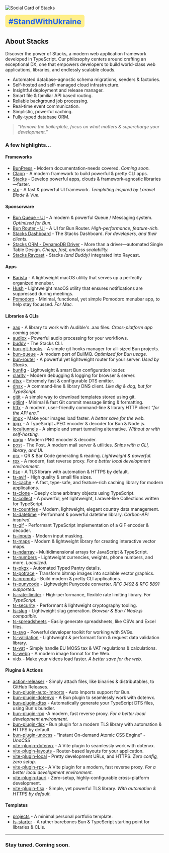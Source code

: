 ![Social Card of Stacks](https://raw.githubusercontent.com/stacksjs/stacks/refs/heads/main/public/images/social.png)

[![Stand With Ukraine](https://raw.githubusercontent.com/vshymanskyy/StandWithUkraine/main/badges/StandWithUkraine.svg)](https://stand-with-ukraine.pp.ua)

## About Stacks

Discover the power of Stacks, a modern web application framework developed in TypeScript. Our philosophy centers around crafting an exceptional DX, one that empowers developers to build world-class web applications, libraries, and endlessly scalable clouds.

- Automated database-agnostic schema migrations, seeders & factories.
- Self-hosted and self-managed cloud infrastructure.
- Insightful deployment and release manager.
- Smart file & familiar API based routing.
- Reliable background job processing.
- Real-time event communication.
- Simplistic, powerful caching.
- Fully-typed database ORM.

> _“Remove the boilerplate, focus on what matters & supercharge your development.”_

### A few highlights...

#### Frameworks

- [BunPress](https://github.com/stacksjs/bunpress) - Modern documentation-needs covered. _Coming soon._
- [Clapp](https://github.com/stacksjs/clapp) - A modern framework to build powerful & pretty CLI apps.
- [Stacks](https://github.com/stacksjs/stacks) - Develop powerful apps, clouds & framework-agnostic libraries—faster.
- [stx](https://github.com/stacksjs/stx) - A fast & powerful UI framework. _Templating inspired by Laravel Blade & Vue._

#### Sponsorware

- [Bun Queue - UI](https://github.com/stacksjs/bun-queue) - A modern & powerful Queue / Messaging system. _Optimized for Bun._
- [Bun Router - UI](https://github.com/stacksjs/bun-router) - A UI for Bun Router. _High-performance, feature-rich._
- [Stacks Dashboard](https://github.com/stacksjs/stacks) - The Stacks Dashboard. _For developers, and their clients._
- [Stacks ORM - DynamoDB Driver](https://github.com/stacksjs/stacks) - More than a driver—automated Single Table Design. _Cheap, fast, endless scalability._
- [Stacks Raycast](https://github.com/stacksjs/stacks) - Stacks _(and Buddy)_ integrated into Raycast.

#### Apps

<!-- - [aax](https://github.com/stacksjs/aax) - An app to easily convert your Audible files. -->
- [Barista](https://github.com/stacksjs/barista) - A lightweight macOS utility that serves up a perfectly organized menubar.
- [Hush](https://github.com/stacksjs/hush) - Lightweight macOS utility that ensures notifications are suppressed during meetings.
- [Pomodoro](https://github.com/stacksjs/pomodoro) - Minimal, functional, yet simple Pomodoro menubar app, to help stay focussed. _For Mac._

#### Libraries & CLIs

- [aax](https://github.com/stacksjs/aax) - A library to work with Audible's .aax files. _Cross-platform app coming soon._
- [audiox](https://github.com/stacksjs/audiox) - Powerful audio processing for your workflows.
- [buddy](https://github.com/stacksjs/buddy) - The Stacks CLI.
- [bun-git-hooks](https://github.com/stacksjs/bun-git-hooks) - A simple git hooks manager for all-sized Bun projects.
- [bun-queue](https://github.com/stacksjs/queue) - A modern port of BullMQ. _Optimized for Bun usage._
- [bun-router](https://github.com/stacksjs/router) - A powerful yet lightweight router for your server. _Used by Stacks._
- [bunfig](https://github.com/stacksjs/bunfig) - Lightweight & smart Bun configuration loader.
- [clarity](https://github.com/stacksjs/clarity) - Modern debugging & logging for browser & server.
- [dtsx](https://github.com/stacksjs/dtsx) - Extremely fast & configurable DTS emitter.
- [dnsx](https://github.com/stacksjs/dnsx) - A command-line & library DNS client. _Like dig & dog, but for TypeScript._
- [gitit](https://github.com/stacksjs/gitit) - A simple way to download templates stored using git.
- [gitlint](https://github.com/stacksjs/gitlint) - Minimal & fast Git commit message linting & formatting.
- [httx](https://github.com/stacksjs/httx) - A modern, user-friendly command-line & library HTTP client _“for the API era.”_
- [imgx](https://github.com/stacksjs/imgx) - Make your images load faster. _A better save for the web._
- [jpgx](https://github.com/stacksjs/jpgx) - A TypeScript JPEG encoder & decoder for Bun & Node.js.
- [localtunnels](https://github.com/stacksjs/localtunnels) - A simple and smart tunneling alternative. _Without or with self-hosting._
- [pngx](https://github.com/stacksjs/pngx) - Modern PNG encoder & decoder.
- [post](https://github.com/stacksjs/post) - The Post. A modern mail server & utilities. _Ships with a CLI, library, and UI._
- [qrx](https://github.com/stacksjs/qrx) - QR & Bar Code generating & reading. _Lightweight & powerful._
- [rpx](https://github.com/stacksjs/rpx) - A modern, fast reverse proxy. _For a better local development environment._
- [tlsx](https://github.com/stacksjs/tlsx) - A TLS library with automation & HTTPS by default.
- [ts-avif](https://github.com/stacksjs/ts-avif) - High quality & small file sizes.
- [ts-cache](https://github.com/stacksjs/ts-cache) - A fast, type-safe, and feature-rich caching library for modern applications.
- [ts-clone](https://github.com/stacksjs/ts-clone) - Deeply clone arbitrary objects using TypeScript.
- [ts-collect](https://github.com/stacksjs/ts-collect) - A powerful, yet lightweight, Laravel-like Collections written for TypeScript.
- [ts-countries](https://github.com/stacksjs/ts-countries) - Modern, lightweight, elegant country data management.
- [ts-datetime](https://github.com/stacksjs/ts-datetime) - Performant & powerful datetime library. _Carbon-API inspired._
- [ts-gif](https://github.com/stacksjs/ts-gif) - Performant TypeScript implementation of a GIF encoder & decoder.
- [ts-inputs](https://github.com/stacksjs/ts-inputs) - Modern input masking.
- [ts-maps](https://github.com/stacksjs/ts-maps) - Modern & lightweight library for creating interactive vector maps.
- [ts-ndarray](https://github.com/stacksjs/ts-ndarray) - Multidimensional arrays for JavaScript & TypeScript.
- [ts-numbers](https://github.com/stacksjs/ts-numbers) - Lightweight currencies, weights, phone numbers, and more. _Localized._
- [ts-pkgx](https://github.com/stacksjs/ts-pkgx) - Automated Typed Pantry details.
- [ts-potrace](https://github.com/stacksjs/ts-potrace) - Transform bitmap images into scalable vector graphics.
- [ts-prompts](https://github.com/stacksjs/ts-prompts) - Build modern & pretty CLI applications.
- [ts-punycode](https://github.com/stacksjs/ts-punycode) - Lightweight Punycode converter. _RFC 3492 & RFC 5891 supported._
- [ts-rate-limiter](https://github.com/stacksjs/ts-rate-limiter) - High-performance, flexible rate limiting library. _For TypeScript._
- [ts-security](https://github.com/stacksjs/ts-security) - Performant & lightweight cryptography tooling.
- [ts-slug](https://github.com/stacksjs/ts-slug) - Lightweight slug generation. _Browser & Bun / Node.js compatible._
- [ts-spreadsheets](https://github.com/stacksjs/ts-spreadsheets) - Easily generate spreadsheets, like CSVs and Excel files.
- [ts-svg](https://github.com/stacksjs/ts-svg) - Powerful developer toolkit for working with SVGs.
- [ts-validation](https://github.com/stacksjs/ts-validation) - Lightweight & performant form & request data validation library.
- [ts-vat](https://github.com/stacksjs/ts-vat) - Simply handle EU MOSS tax & VAT regulations & calculations.
- [ts-webp](https://github.com/stacksjs/ts-webp) - A modern image format for the Web.
- [vidx](https://github.com/stacksjs/vidx) - Make your videos load faster. _A better save for the web._

#### Plugins & Actions

- [action-releaser](https://github.com/stacksjs/action-releaser) - Simply attach files, like binaries & distributables, to GitHub Releases.
- [bun-plugin-auto-imports](https://github.com/stacksjs/bun-plugin-auto-imports) - Auto Imports support for Bun.
- [bun-plugin-dotenvx](https://github.com/stacksjs/bun-plugin-dotenvx) - A Bun plugin to seamlessly work with dotenvx.
- [bun-plugin-dtsx](https://github.com/stacksjs/bun-plugin-dtsx) - Automatically generate your TypeScript DTS files, using Bun's bundler.
- [bun-plugin-rpx](https://github.com/stacksjs/bun-plugin-rpx) -A modern, fast reverse proxy. _For a better local development environment._
- [bun-plugin-tlsx](https://github.com/stacksjs/bun-plugin-tlsx) - Bun plugin for a modern TLS library with automation & HTTPS by default.
- [bun-plugin-unocss](https://github.com/stacksjs/bun-plugin-unocss) - “Instant On-demand Atomic CSS Engine” _- UnoCSS_
- [vite-plugin-dotenvx](https://github.com/stacksjs/vite-plugin-dotenvx) - A Vite plugin to seamlessly work with dotenvx.
- [vite-plugin-layouts](https://github.com/stacksjs/vite-plugin-layouts) - Router-based layouts for your application.
- [vite-plugin-local](https://github.com/stacksjs/vite-plugin-local) - Pretty development URLs, and HTTPS. _Zero config, zero setup._
- [vite-plugin-rpx](https://github.com/stacksjs/rpx) - A Vite plugin for a modern, fast reverse proxy. _For a better local development environment._
- [vite-plugin-tauri](https://github.com/stacksjs/vite-plugin-tauri) - Zero-setup, highly-configurable cross-platform development.
- [vite-plugin-tlsx](https://github.com/stacksjs/tlsx) - Simple, yet powerful TLS library. _With automation & HTTPS by default._

#### Templates

- [projects](https://github.com/stacksjs/projects) - A minimal personal portfolio template.
- [ts-starter](https://github.com/stacksjs/ts-starter) - A rather barebones Bun & TypeScript starting point for libraries & CLIs.

___

### Stay tuned. Coming soon.
